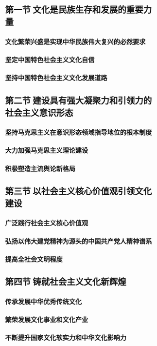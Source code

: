 # 第一节 文化是民族生存和发展的重要力量

## 文化繁荣兴盛是实现中华民族伟大复兴的必然要求

## 坚定中国特色社会主义文化自信

## 坚持中国特色社会主义文化发展道路

# 第二节 建设具有强大凝聚力和引领力的社会主义意识形态

## 坚持马克思主义在意识形态领域指导地位的根本制度

## 大力加强马克思主义理论建设

## 积极塑造主流舆论新格局

# 第三节 以社会主义核心价值观引领文化建设

## 广泛践行社会主义核心价值观

## 弘扬以伟大建党精神为源头的中国共产党人精神谱系

## 提高全社会文明程度

# 第四节 铸就社会主义文化新辉煌

## 传承发展中华优秀传统文化

## 繁荣发展文化事业和文化产业

## 不断提升国家文化软实力和中华文化影响力
